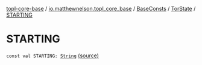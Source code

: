 [topl-core-base](../../../index.md) / [io.matthewnelson.topl_core_base](../../index.md) / [BaseConsts](../index.md) / [TorState](index.md) / [STARTING](./-s-t-a-r-t-i-n-g.md)

# STARTING

`const val STARTING: `[`String`](https://kotlinlang.org/api/latest/jvm/stdlib/kotlin/-string/index.html) [(source)](https://github.com/05nelsonm/TorOnionProxyLibrary-Android/blob/master/topl-core-base/src/main/java/io/matthewnelson/topl_core_base/BaseConsts.kt#L78)